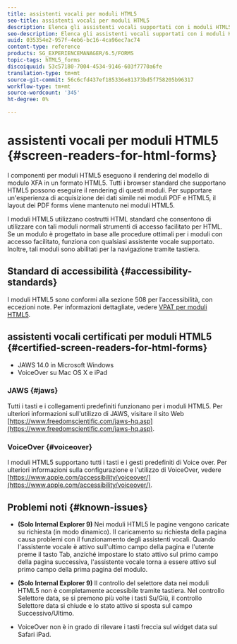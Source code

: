 ```yaml
---
title: assistenti vocali per moduli HTML5
seo-title: assistenti vocali per moduli HTML5
description: Elenca gli assistenti vocali supportati con i moduli HTML5.
seo-description: Elenca gli assistenti vocali supportati con i moduli HTML5.
uuid: 035354e2-957f-4eb6-bc16-4ca96ec7ac74
content-type: reference
products: SG_EXPERIENCEMANAGER/6.5/FORMS
topic-tags: hTML5_forms
discoiquuid: 53c57180-7004-4534-9146-603f7770a6fe
translation-type: tm+mt
source-git-commit: 56c6cfd437ef185336e81373bd5f758205b96317
workflow-type: tm+mt
source-wordcount: '345'
ht-degree: 0%

---
```



# assistenti vocali per moduli HTML5 {#screen-readers-for-html-forms}

I componenti per moduli HTML5 eseguono il rendering del modello di modulo XFA in un formato HTML5. Tutti i browser standard che supportano HTML5 possono eseguire il rendering di questi moduli. Per supportare un&#39;esperienza di acquisizione dei dati simile nei moduli PDF e HTML5, il layout dei PDF forms viene mantenuto nei moduli HTML5.

I moduli HTML5 utilizzano costrutti HTML standard che consentono di utilizzare con tali moduli normali strumenti di accesso facilitato per HTML. Se un modulo è progettato in base alle procedure ottimali per i moduli con accesso facilitato, funziona con qualsiasi assistente vocale supportato. Inoltre, tali moduli sono abilitati per la navigazione tramite tastiera.

## Standard di accessibilità {#accessibility-standards}

I moduli HTML5 sono conformi alla sezione 508 per l’accessibilità, con eccezioni note. Per informazioni dettagliate, vedere [VPAT per moduli HTML5](https://www.adobe.com/mena_en/accessibility/compliance/livecycle-mobile-forms-es4-section-508-vpat.html).

## assistenti vocali certificati per moduli HTML5 {#certified-screen-readers-for-html-forms}

* JAWS 14.0 in Microsoft Windows
* VoiceOver su Mac OS X e iPad

### JAWS {#jaws}

Tutti i tasti e i collegamenti predefiniti funzionano per i moduli HTML5. Per ulteriori informazioni sull&#39;utilizzo di JAWS, visitare il sito Web [https://www.freedomscientific.com/jaws-hq.asp](https://www.freedomscientific.com/jaws-hq.asp).

### VoiceOver {#voiceover}

I moduli HTML5 supportano tutti i tasti e i gesti predefiniti di Voice over. Per ulteriori informazioni sulla configurazione e l&#39;utilizzo di VoiceOver, vedere [https://www.apple.com/accessibility/voiceover/](https://www.apple.com/accessibility/voiceover/).

## Problemi noti {#known-issues}

* **(Solo Internal Explorer 9)** Nei moduli HTML5 le pagine vengono caricate su richiesta (in modo dinamico). Il caricamento su richiesta della pagina causa problemi con il funzionamento degli assistenti vocali. Quando l&#39;assistente vocale è attivo sull&#39;ultimo campo della pagina e l&#39;utente preme il tasto Tab, anziché impostare lo stato attivo sul primo campo della pagina successiva, l&#39;assistente vocale torna a essere attivo sul primo campo della prima pagina del modulo.
* **(Solo Internal Explorer 9)** Il controllo del selettore data nei moduli HTML5 non è completamente accessibile tramite tastiera. Nel controllo Selettore data, se si premono più volte i tasti Su/Giù, il controllo Selettore data si chiude e lo stato attivo si sposta sul campo Successivo/Ultimo.

* VoiceOver non è in grado di rilevare i tasti freccia sul widget data sul Safari iPad.
